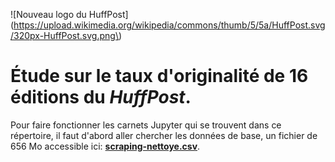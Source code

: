 ![Nouveau logo du HuffPost](https://upload.wikimedia.org/wikipedia/commons/thumb/5/5a/HuffPost.svg/320px-HuffPost.svg.png\)

# Étude sur le taux d'originalité de 16 éditions du *HuffPost*.

Pour faire fonctionner les carnets Jupyter qui se trouvent dans ce répertoire, il faut d'abord aller chercher les données de base, un fichier de 656 Mo accessible ici: [**scraping-nettoye.csv**](https://drive.google.com/file/d/0B90qcYhVsMeYQ2FQbEt3YkFhTjg/view?usp=sharing).
